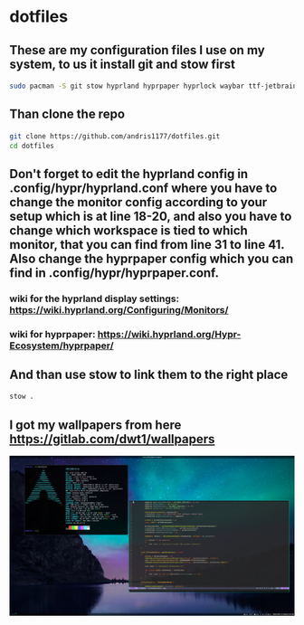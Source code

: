 # dotfiles

## These are my configuration files I use on my system, to us it install git and stow first

``` bash
sudo pacman -S git stow hyprland hyprpaper hyprlock waybar ttf-jetbrains-mono-nerd
```

## Than clone the repo

``` bash
git clone https://github.com/andris1177/dotfiles.git
cd dotfiles
```

## Don't forget to edit the hyprland config in .config/hypr/hyprland.conf where you have to change the monitor config according to your setup which is at line 18-20, and also you have to change which workspace is tied to which monitor, that you can find from line 31 to line 41. Also change the hyprpaper config which you can find in .config/hypr/hyprpaper.conf.

### wiki for the hyprland display settings: https://wiki.hyprland.org/Configuring/Monitors/
### wiki for hyprpaper: https://wiki.hyprland.org/Hypr-Ecosystem/hyprpaper/

## And than use stow to link them to the right place

``` bash
stow .
```

## I got my wallpapers from here https://gitlab.com/dwt1/wallpapers

![Alt text](images/example.png)
